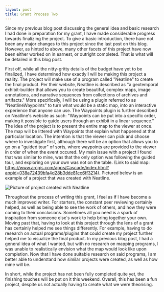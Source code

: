 ```yaml
---
layout: post
title: Grant Process Two
---
```



Since my previous blog post discussing the general idea and basic research I had done in preparation for my grant, I have made considerable progress towards finalizing the project.  To give a basic introduction, there have not been any major changes to this project since the last post on this blog.  However, as hinted to above, many other facets of this project have now been either worked on in earnest, or outright completed.  That is what will be detailed in this blog post.


First off, while all the nitty-gritty details of the budget have yet to be finalized, I have determined how exactly I will be making this project a reality.  The project will make use of a program called "Neatline" to create the final product.  Per their website, Neatline is described as "a geotemporal exhibit-builder that allows you to create beautiful, complex maps, image annotations, and narrative sequences from collections of archives and artifacts."  More specifically, I will be using a plugin referred to as "NeatlineWaypoints" to turn what would be a static map, into an interactive experience that anyone can use.  The Waypoints plugin is further described on Neatline's website as such: "Waypoints can be put into a specific order, making it possible to guide users through an exhibit in a linear sequence."  The idea of the project is to present the entire map to the viewer at once.  The map will be littered with Waypoints that explain what happened at that particular location.  The intention is that the viewer can pick and choose where to investigate first, although there will be an option that allows you to go on a "guided tour" of sorts, where waypoints are provided to the viewer in order of when the event occured.  My main issue with a project I found that was similar to mine, was that the only option was following the guided tour, and exploring on your own was not on the table. (Link to said map: https://www.arcgis.com/apps/Cascade/index.html?appid=038a72439bfa4d28b3dde81cc6ff3214).  Pictured below is an example of a project that was created with Neatline.

![Picture of project created with Neatline](https://nickjerome2.github.io/images/examplemap.PNG)


Throughout the process of writing this grant, I feel as if I have become a much improved writer.  For starters, the constant peer reviewing certainly helped, as well as being able to see the work of others, and how they were coming to their conclusions.  Sometimes all you need is a spark of inspiration from someone else's work to help bring together your own.  Moving past that, having to look at this project through the lens of a grant has certainly helped me see things differently.  For example, having to do research on actual programs/plugins that could create my project further helped me to visualize the final product.  In my previous blog post, I had a general idea of what I wanted, but with no research on mapping programs, I was unable to realistically envision what the map would look like upon completion.  Now that I have done suitable research on said programs, I am better able to understand how similar projects were created, as well as how mine will be.

In short, while the project has not been fully completed quite yet, the finishing touches will be put on it this weekend.  Overall, this has been a fun project, despite us not actually having to create what we were theorising.

